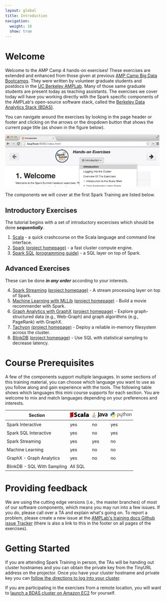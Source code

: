 ```yaml
---
layout: global
title: Introduction
navigation:
  weight: 10
  show: true
---
```


# Welcome
Welcome to the AMP Camp 4 hands-on exercises! These exercises are extended and enhanced from those given at previous <a href="http://ampcamp.berkeley.edu">AMP Camp Big Data Bootcamps</a>. They were written by volunteer graduate students and postdocs in the <a href="https://amplab.cs.berkeley.edu/">UC Berkeley AMPLab</a>. Many of those same graduate students are present today as teaching assistants. The exercises we cover today will have you working directly with the Spark specific components of the AMPLab's open-source software stack,
called the <a href="https://amplab.cs.berkeley.edu/software/">Berkeley Data Analytics Stack
(BDAS)</a>.


You can navigate around the exercises by looking in the page header or footer and clicking on the arrows or the dropdown button that shows the current page title (as shown in the figure below).

<p style="margin-bottom:15px"><img src="img/header-nav-dropdown-button-summit.png" class="shadow" style="height:auto; width:498px"/></p>

The components we will cover at the first Spark Training are listed below.

## Introductory Exercises
The tutorial begins with a set of introductory excercises which should be done _**sequentially**_.

1. [Scala](introduction-to-the-scala-shell.html) - a quick crashcourse on the Scala language and command line interface.
2. [Spark](data-exploration-using-spark.html) [(project homepage)](http://spark.incubator.apache.org) - a fast cluster compute engine.
3. [Spark SQL](data-exploration-using-spark-sql.html) [(programming guide)](http://spark.apache.org/docs/latest/sql-programming-guide.html) - a SQL layer on top of Spark.

## Advanced Exercises
These can be done _**in any order**_ according to your interests.

<ol start="4">
  <li><a href="realtime-processing-with-spark-streaming.html">Spark Streaming</a> <a href="http://spark-project.org/docs/latest/streaming-programming-guide.html">(project homepage)</a> - A stream processing layer on top of Spark.</li>
  <li><a href="movie-recommendation-with-mllib.html">Machine Learning with MLLib</a> <a href="http://spark.incubator.apache.org/docs/latest/mllib-guide.html">(project homepage)</a> - Build a movie recommender with Spark.</li>
  <li><a href="graph-analytics-with-graphx.html">Graph Analytics with GraphX</a> <a href="http://spark.incubator.apache.org/docs/latest/graphx-programming-guide.html">(project homepage)</a> - Explore graph-structured data (e.g., Web-Graph) and graph algorithms (e.g., PageRank) with GraphX.</li>
  <li><a href="tachyon.html">Tachyon</a> <a href="http://tachyon-project.org/">(project homepage)</a> - Deploy a reliable in-memory filesystem across the cluster.</li>
  <li><a href="blinkdb.html">BlinkDB</a> <a href="http://blinkdb.org/">(project homepage)</a> - Use SQL with statistical sampling to decrease latency.</li>
</ol>


# Course Prerequisites
A few of the components support multiple languages. In some sections of this training material, you can choose which language you want to use as you follow along and gain experience with the tools. The following table shows which languages this mini course supports for each section. You are welcome to mix and match languages depending on your preferences and interests.

<center>
<style type="text/css">
table td, table th {
  padding: 5px;
}
</style>
<table class="bordered">
<thead>
<tr>
  <th>Section</th>
    <th><img src="img/scala-sm.png"/></th>
    <th><img src="img/java-sm.png"/></th>
    <th><img src="img/python-sm.png"/>
  </th>
</tr>
</thead><tbody>
<tr>
  <td>Spark Interactive</td>
  <td class="yes">yes</td>
  <td class="no">no</td>
  <td class="yes">yes</td>
</tr><tr>
  <td>Spark SQL Interactive</td>
  <td class="yes">yes</td>
  <td class="no">no</td>
  <td class="yes">yes</td>
</tr><tr>
  <td>Spark Streaming</td>
  <td class="yes">yes</td>
  <td class="yes">yes</td>
  <td class="no">no</td>
</tr><tr>
  <td>Machine Learning</td>
  <td class="yes">yes</td>
  <td class="no">no</td>
  <td class="no">no</td>
</tr><tr>
  <td>GraphX - Graph Analytics</td>
  <td class="yes">yes</td>
  <td class="no">no</td>
  <td class="no">no</td>
</tr><tr>
  <td>BlinkDB - SQL With Sampling</td>
  <td colspan="3" class="yes">All SQL</td>
</tr>

</tbody>
</table>
</center>

# Providing feedback
We are using the cutting edge versions (i.e., the master branches) of most of our software components, which means you may run into a few issues. If you do, please call over a TA and explain what's going on. To report a problem, please create a new issue at the <a href="https://github.com/amplab/training/issues">AMPLab's training docs Github issue Tracker</a> (there is also a link to this in the footer on all pages of the exercises).

# Getting Started

If you are attending Spark Training in person, the TAs will be handing out cluster hostnames and you can obtain the private key from the TinyURL address on the projector.  Once you have your cluster hostname and private key you can [follow the directions to log into your cluster](logging-into-the-cluster.html).

<!-- <p class="alert alert-warn">
<i class="icon-info-sign">    </i>
We sent the email to the address you used to registered with. If you don't see the email, first check your spam filter, then ask a TA.
</p> -->

If you are participating in the exercises from a remote location, you will want to [launch a BDAS cluster on Amazon EC2](launching-a-bdas-cluster-on-ec2.html) for yourself.
